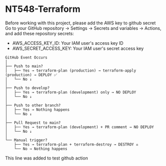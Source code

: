 # NT548-Terraform
Before working with this project, please add the AWS key to github secret
Go to your GitHub repository → Settings → Secrets and variables → Actions, and add these repository secrets:

- AWS_ACCESS_KEY_ID: Your IAM user's access key ID
- AWS_SECRET_ACCESS_KEY: Your IAM user's secret access key


```
GitHub Event Occurs
│
├── Push to main?
│   ├── Yes → terraform-plan (production) → terraform-apply (production) → DEPLOY ✅
│   └── No ↓
│
├── Push to develop?
│   ├── Yes → terraform-plan (development) only → NO DEPLOY
│   └── No ↓
│
├── Push to other branch?
│   ├── Yes → Nothing happens
│   └── No ↓
│
├── Pull Request to main?
│   ├── Yes → terraform-plan (development) + PR comment → NO DEPLOY
│   └── No ↓
│
└── Manual trigger?
    ├── Yes → terraform-plan + terraform-destroy → DESTROY ☠️
    └── No → Nothing happens
```

This line was added to test github action 
